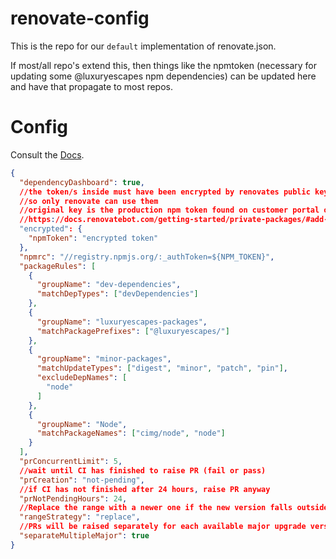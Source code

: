 # renovate-config

This is the repo for our `default` implementation of renovate.json.

If most/all repo's extend this, then things like the npmtoken (necessary for updating some @luxuryescapes npm dependencies) can be
updated here and have that propagate to most repos.

# Config

Consult the [Docs](https://docs.renovatebot.com/configuration-options/).

```json
{
  "dependencyDashboard": true,
  //the token/s inside must have been encrypted by renovates public key,
  //so only renovate can use them
  //original key is the production npm token found on customer portal on heroku
  //https://docs.renovatebot.com/getting-started/private-packages/#add-an-encrypted-npm-token-to-renovate-config
  "encrypted": {
    "npmToken": "encrypted token"
  },
  "npmrc": "//registry.npmjs.org/:_authToken=${NPM_TOKEN}",
  "packageRules": [
    {
      "groupName": "dev-dependencies",
      "matchDepTypes": ["devDependencies"]
    },
    {
      "groupName": "luxuryescapes-packages",
      "matchPackagePrefixes": ["@luxuryescapes/"]
    },
    {
      "groupName": "minor-packages",
      "matchUpdateTypes": ["digest", "minor", "patch", "pin"],
      "excludeDepNames": [
        "node"
      ]
    },
    {
      "groupName": "Node",
      "matchPackageNames": ["cimg/node", "node"]
    }
  ],
  "prConcurrentLimit": 5,
  //wait until CI has finished to raise PR (fail or pass)
  "prCreation": "not-pending",
  //if CI has not finished after 24 hours, raise PR anyway
  "prNotPendingHours": 24,
  //Replace the range with a newer one if the new version falls outside it, and update nothing otherwise
  "rangeStrategy": "replace",
  //PRs will be raised separately for each available major upgrade version.
  "separateMultipleMajor": true
}
```
